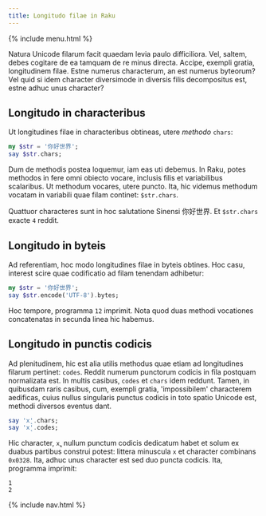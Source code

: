```yaml
---
title: Longitudo filae in Raku
---
```


{% include menu.html %}

Natura Unicode filarum facit quaedam levia paulo difficiliora. Vel, saltem, debes cogitare de ea tamquam de re minus directa. Accipe, exempli gratia, longitudinem filae. Estne numerus characterum, an est numerus byteorum? Vel quid si idem character diversimode in diversis filis decompositus est, estne adhuc unus character?

## Longitudo in characteribus

Ut longitudines filae in characteribus obtineas, utere _methodo_ `chars`:

```raku
my $str = '你好世界';
say $str.chars;
```

Dum de methodis postea loquemur, iam eas uti debemus. In Raku, potes methodos in fere omni obiecto vocare, inclusis filis et variabilibus scalaribus. Ut methodum vocares, utere puncto. Ita, hic videmus methodum vocatam in variabili quae filam continet: `$str.chars`.

Quattuor characteres sunt in hoc salutatione Sinensi 你好世界. Et `$str.chars` exacte `4` reddit.

## Longitudo in byteis

Ad referentiam, hoc modo longitudines filae in byteis obtines. Hoc casu, interest scire quae codificatio ad filam tenendam adhibetur:

```raku
my $str = '你好世界';
say $str.encode('UTF-8').bytes;
```

Hoc tempore, programma `12` imprimit. Nota quod duas methodi vocationes concatenatas in secunda linea hic habemus.

## Longitudo in punctis codicis

Ad plenitudinem, hic est alia utilis methodus quae etiam ad longitudines filarum pertinet: `codes`. Reddit numerum punctorum codicis in fila postquam normalizata est. In multis casibus, `codes` et `chars` idem reddunt. Tamen, in quibusdam raris casibus, cum, exempli gratia, 'impossibilem' characterem aedificas, cuius nullus singularis punctus codicis in toto spatio Unicode est, methodi diversos eventus dant.

```raku
say 'x̨'.chars;
say 'x̨'.codes;
```

Hic character, `x̨`, nullum punctum codicis dedicatum habet et solum ex duabus partibus construi potest: littera minuscula `x` et character combinans `0x0328`. Ita, adhuc unus character est sed duo puncta codicis. Ita, programma imprimit:

    1
    2

{% include nav.html %}
